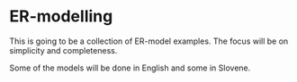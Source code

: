 # ER-modelling

This is going to be a collection of ER-model examples. The focus will be on simplicity
and completeness.

Some of the models will be done in English and some in Slovene.
